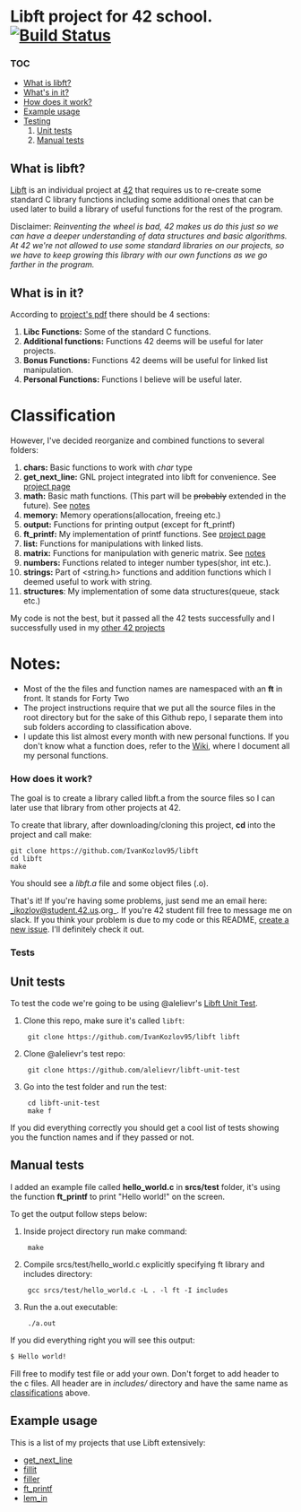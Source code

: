 # Libft project for 42 school. [![Build Status](https://travis-ci.org/IvanKozlov95/libft.svg?branch=master)](https://travis-ci.org/IvanKozlov95/libft)

### TOC

* [What is libft?](#what-is-libft)
* [What's in it?](#what-is-in-it)
* [How does it work?](#how-does-it-work)
* [Example usage](#example-usage)
* [Testing](#tests)
	1. [Unit tests](#unit-tests)
	2. [Manual tests](#manual-tests)

## What is libft?
[Libft][1] is an individual project at [42][2] that requires us to re-create some standard C library functions including some additional ones that can be used later to build a library of useful functions for the rest of the program.

Disclaimer: *Reinventing the wheel is bad, 42 makes us do this just so we can have a deeper understanding of data structures and basic algorithms. At 42 we're not allowed to use some standard libraries on our projects, so we have to keep growing this library with our own functions as we go farther in the program.*

## What is in it?

According to [project's pdf][1] there should be 4 sections:

1.  **Libc Functions:** Some of the standard C functions.
2.  **Additional functions:** Functions 42 deems will be useful for later projects.
3.  **Bonus Functions:** Functions 42 deems will be useful for linked list manipulation.
4.  **Personal Functions:** Functions I believe will be useful later.

# Classification

However, I've decided reorganize and combined functions to several folders:

1. **chars:** Basic functions to work with _char_ type
2. **get_next_line:** GNL project integrated into libft for convenience. See [project page][GNL]
3. **math:** Basic math functions. (This part will be ~~probably~~ extended in the future). See [notes](#notes)
4. **memory:** Memory operations(allocation, freeing etc.)
5. **output:** Functions for printing output (except for ft_printf)
6. **ft_printf:** My implementation of printf functions. See [project page][printf]
7. **list:** Functions for manipulations with linked lists.
8. **matrix:** Functions for manipulation with generic matrix. See [notes](#notes)
9. **numbers:** Functions related to integer number types(shor, int etc.).
10. **strings:** Part of <string.h> functions and addition functions which I deemed useful to work with string.
11. **structures**: My implementation of some data structures(queue, stack etc.)

My code is not the best, but it passed all the 42 tests successfully and I successfully used in my [other 42 projects](#example-usage)

# Notes:

- Most of the the files and function names are namespaced with an **ft** in front. It stands for Forty Two
- The project instructions require that we put all the source files in the root directory but for the sake of this Github repo, I separate them into sub folders according to classification above.
- I update this list almost every month with new personal functions. If you don't know what a function does, refer to the [Wiki][mock], where I document all my personal functions.

### How does it work?

The goal is to create a library called libft.a from the source files so I can later use that library from other projects at 42.

To create that library, after downloading/cloning this project, **cd** into the project and call make:

	git clone https://github.com/IvanKozlov95/libft
	cd libft
	make

You should see a *libft.a* file and some object files (.o).

That's it! If you're having some problems, just send me an email here: _ikozlov@student.42.us.org_. If you're 42 student fill free to message me on slack. If you think your problem is due to my code or this README, [create a new issue][3]. I'll definitely check it out.

### Tests

## Unit tests

To test the code we're going to be using @alelievr's [Libft Unit Test][4].

1. Clone this repo, make sure it's called `libft`:

		git clone https://github.com/IvanKozlov95/libft libft

2. Clone @alelievr's test repo:

		git clone https://github.com/alelievr/libft-unit-test

3. Go into the test folder and run the test:

		cd libft-unit-test
		make f

If you did everything correctly you should get a cool list of tests showing you the function names and if they passed or not.
## Manual tests

I added an example file called **hello_world.c** in **srcs/test** folder, it's using the function **ft_printf** to print "Hello world!" on the screen.

To get the output follow steps below:

1. Inside project directory run make command:

		make

2. Compile srcs/test/hello_world.c explicitly specifying ft library and includes directory:

		gcc srcs/test/hello_world.c -L . -l ft -I includes

3. Run the a.out executable:

		./a.out

If you did everything right you will see this output:

```sh
$ Hello world!
```

Fill free to modify test file or add your own. Don't forget to add header to the c files. All header are in _includes/_ directory and have the same name as [classifications](#classification) above.

## Example usage

This is a list of my projects that use Libft extensively:

* [get_next_line][GNL]
* [fillit](https://github.com/IvanKozlov95/fillit)
* [filler](https://github.com/IvanKozlov95/filler)
* [ft_printf][printf]
* [lem_in](https://github.com/IvanKozlov95/lem_in)

[1]: https://github.com/IvanKozlov95/libft/blob/master/libft.en.pdf
[2]: http://42.us.org "42 USA"
[3]: https://github.com/IvanKozlov95/libft/issues/new "New issue"
[4]: https://github.com/alelievr/libft-unit-test "alelievr/libft-unit-test"
[GNL]: https://github.com/IvanKozlov95/get_next_line
[printf]: https://github.com/IvanKozlov95/ft_printf
[mock]: https://www.youtube.com/watch?v=dQw4w9WgXcQ